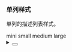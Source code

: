 ### 单列样式

单列的描述列表样式。

<div class="cell-demo vp-raw">
  <yc-radio-group
    type="button"
    v-model="size">
    <yc-radio value="mini">mini</yc-radio>
    <yc-radio value="small">small</yc-radio>
    <yc-radio value="medium">medium</yc-radio>
    <yc-radio value="large">large</yc-radio>
  </yc-radio-group>
  <yc-descriptions
    style="margin-top: 20px"
    :data="data"
    :size="size"
    title="User Info"
    :column="1" />
</div>

<script setup>
import { ref } from 'vue';
const size = ref('medium');
const data = [
  {
    label: 'Name',
    value: 'Socrates',
  },
  {
    label: 'Mobile',
    value: '123-1234-1234',
  },
  {
    label: 'Residence',
    value: 'Beijing',
  },
  {
    label: 'Hometown',
    value: 'Beijing',
  },
  {
    label: 'Address',
    value: 'Yingdu Building, Zhichun Road, Beijing',
  },
];
</script>

<details>
<summary>
 <button class="code-btn"  >
    <icon-code />
 </button>
</summary>

```vue
<template>
  <yc-radio-group
    type="button"
    v-model="size">
    <yc-radio value="mini">mini</yc-radio>
    <yc-radio value="small">small</yc-radio>
    <yc-radio value="medium">medium</yc-radio>
    <yc-radio value="large">large</yc-radio>
  </yc-radio-group>
  <yc-descriptions
    style="margin-top: 20px"
    :data="data"
    :size="size"
    title="User Info"
    :column="1" />
</template>

<script setup>
import { ref } from 'vue';
const size = ref('medium');
const data = [
  {
    label: 'Name',
    value: 'Socrates',
  },
  {
    label: 'Mobile',
    value: '123-1234-1234',
  },
  {
    label: 'Residence',
    value: 'Beijing',
  },
  {
    label: 'Hometown',
    value: 'Beijing',
  },
  {
    label: 'Address',
    value: 'Yingdu Building, Zhichun Road, Beijing',
  },
];
</script>
```

</details>
